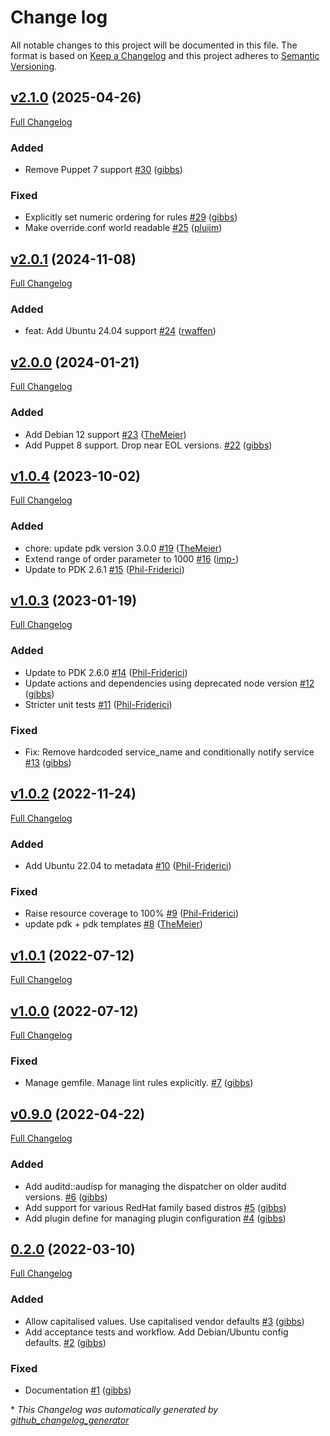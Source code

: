 # Change log

All notable changes to this project will be documented in this file. The format is based on [Keep a Changelog](http://keepachangelog.com/en/1.0.0/) and this project adheres to [Semantic Versioning](http://semver.org).

## [v2.1.0](https://github.com/gibbs/puppet-auditd/tree/v2.1.0) (2025-04-26)

[Full Changelog](https://github.com/gibbs/puppet-auditd/compare/v2.0.1...v2.1.0)

### Added

- Remove Puppet 7 support [\#30](https://github.com/gibbs/puppet-auditd/pull/30) ([gibbs](https://github.com/gibbs))

### Fixed

- Explicitly set numeric ordering for rules [\#29](https://github.com/gibbs/puppet-auditd/pull/29) ([gibbs](https://github.com/gibbs))
- Make override.conf world readable [\#25](https://github.com/gibbs/puppet-auditd/pull/25) ([pluijm](https://github.com/pluijm))

## [v2.0.1](https://github.com/gibbs/puppet-auditd/tree/v2.0.1) (2024-11-08)

[Full Changelog](https://github.com/gibbs/puppet-auditd/compare/v2.0.0...v2.0.1)

### Added

- feat: Add Ubuntu 24.04 support [\#24](https://github.com/gibbs/puppet-auditd/pull/24) ([rwaffen](https://github.com/rwaffen))

## [v2.0.0](https://github.com/gibbs/puppet-auditd/tree/v2.0.0) (2024-01-21)

[Full Changelog](https://github.com/gibbs/puppet-auditd/compare/v1.0.4...v2.0.0)

### Added

- Add Debian 12 support [\#23](https://github.com/gibbs/puppet-auditd/pull/23) ([TheMeier](https://github.com/TheMeier))
- Add Puppet 8 support. Drop near EOL versions. [\#22](https://github.com/gibbs/puppet-auditd/pull/22) ([gibbs](https://github.com/gibbs))

## [v1.0.4](https://github.com/gibbs/puppet-auditd/tree/v1.0.4) (2023-10-02)

[Full Changelog](https://github.com/gibbs/puppet-auditd/compare/v1.0.3...v1.0.4)

### Added

- chore: update pdk version 3.0.0 [\#19](https://github.com/gibbs/puppet-auditd/pull/19) ([TheMeier](https://github.com/TheMeier))
- Extend range of order parameter to 1000 [\#16](https://github.com/gibbs/puppet-auditd/pull/16) ([imp-](https://github.com/imp-))
- Update to PDK 2.6.1 [\#15](https://github.com/gibbs/puppet-auditd/pull/15) ([Phil-Friderici](https://github.com/Phil-Friderici))

## [v1.0.3](https://github.com/gibbs/puppet-auditd/tree/v1.0.3) (2023-01-19)

[Full Changelog](https://github.com/gibbs/puppet-auditd/compare/v1.0.2...v1.0.3)

### Added

- Update to PDK 2.6.0 [\#14](https://github.com/gibbs/puppet-auditd/pull/14) ([Phil-Friderici](https://github.com/Phil-Friderici))
- Update actions and dependencies using deprecated node version [\#12](https://github.com/gibbs/puppet-auditd/pull/12) ([gibbs](https://github.com/gibbs))
- Stricter unit tests [\#11](https://github.com/gibbs/puppet-auditd/pull/11) ([Phil-Friderici](https://github.com/Phil-Friderici))

### Fixed

- Fix: Remove hardcoded service\_name and conditionally notify service [\#13](https://github.com/gibbs/puppet-auditd/pull/13) ([gibbs](https://github.com/gibbs))

## [v1.0.2](https://github.com/gibbs/puppet-auditd/tree/v1.0.2) (2022-11-24)

[Full Changelog](https://github.com/gibbs/puppet-auditd/compare/v1.0.1...v1.0.2)

### Added

- Add Ubuntu 22.04 to metadata [\#10](https://github.com/gibbs/puppet-auditd/pull/10) ([Phil-Friderici](https://github.com/Phil-Friderici))

### Fixed

- Raise resource coverage to 100% [\#9](https://github.com/gibbs/puppet-auditd/pull/9) ([Phil-Friderici](https://github.com/Phil-Friderici))
- update pdk + pdk templates [\#8](https://github.com/gibbs/puppet-auditd/pull/8) ([TheMeier](https://github.com/TheMeier))

## [v1.0.1](https://github.com/gibbs/puppet-auditd/tree/v1.0.1) (2022-07-12)

[Full Changelog](https://github.com/gibbs/puppet-auditd/compare/v1.0.0...v1.0.1)

## [v1.0.0](https://github.com/gibbs/puppet-auditd/tree/v1.0.0) (2022-07-12)

[Full Changelog](https://github.com/gibbs/puppet-auditd/compare/v0.9.0...v1.0.0)

### Fixed

- Manage gemfile. Manage lint rules explicitly. [\#7](https://github.com/gibbs/puppet-auditd/pull/7) ([gibbs](https://github.com/gibbs))

## [v0.9.0](https://github.com/gibbs/puppet-auditd/tree/v0.9.0) (2022-04-22)

[Full Changelog](https://github.com/gibbs/puppet-auditd/compare/0.2.0...v0.9.0)

### Added

- Add auditd::audisp for managing the dispatcher on older auditd versions. [\#6](https://github.com/gibbs/puppet-auditd/pull/6) ([gibbs](https://github.com/gibbs))
- Add support for various RedHat family based distros [\#5](https://github.com/gibbs/puppet-auditd/pull/5) ([gibbs](https://github.com/gibbs))
- Add plugin define for managing plugin configuration [\#4](https://github.com/gibbs/puppet-auditd/pull/4) ([gibbs](https://github.com/gibbs))

## [0.2.0](https://github.com/gibbs/puppet-auditd/tree/0.2.0) (2022-03-10)

[Full Changelog](https://github.com/gibbs/puppet-auditd/compare/4ec932c1a3f15bd765d8d3eb262c1682ecdac624...0.2.0)

### Added

- Allow capitalised values. Use capitalised vendor defaults [\#3](https://github.com/gibbs/puppet-auditd/pull/3) ([gibbs](https://github.com/gibbs))
- Add acceptance tests and workflow. Add Debian/Ubuntu config defaults. [\#2](https://github.com/gibbs/puppet-auditd/pull/2) ([gibbs](https://github.com/gibbs))

### Fixed

- Documentation [\#1](https://github.com/gibbs/puppet-auditd/pull/1) ([gibbs](https://github.com/gibbs))



\* *This Changelog was automatically generated by [github_changelog_generator](https://github.com/github-changelog-generator/github-changelog-generator)*
